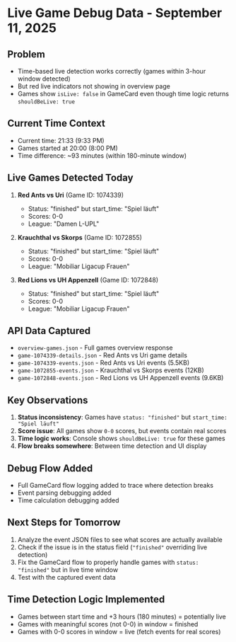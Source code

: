 # Live Game Debug Data - September 11, 2025

## Problem
- Time-based live detection works correctly (games within 3-hour window detected)
- But red live indicators not showing in overview page
- Games show `isLive: false` in GameCard even though time logic returns `shouldBeLive: true`

## Current Time Context
- Current time: 21:33 (9:33 PM)
- Games started at 20:00 (8:00 PM)
- Time difference: ~93 minutes (within 180-minute window)

## Live Games Detected Today
1. **Red Ants vs Uri** (Game ID: 1074339)
   - Status: "finished" but start_time: "Spiel läuft" 
   - Scores: 0-0
   - League: "Damen L-UPL"

2. **Krauchthal vs Skorps** (Game ID: 1072855)
   - Status: "finished" but start_time: "Spiel läuft"
   - Scores: 0-0
   - League: "Mobiliar Ligacup Frauen"

3. **Red Lions vs UH Appenzell** (Game ID: 1072848)
   - Status: "finished" but start_time: "Spiel läuft"
   - Scores: 0-0
   - League: "Mobiliar Ligacup Frauen"

## API Data Captured
- `overview-games.json` - Full games overview response
- `game-1074339-details.json` - Red Ants vs Uri game details
- `game-1074339-events.json` - Red Ants vs Uri events (5.5KB)
- `game-1072855-events.json` - Krauchthal vs Skorps events (12KB)
- `game-1072848-events.json` - Red Lions vs UH Appenzell events (9.6KB)

## Key Observations
1. **Status inconsistency**: Games have `status: "finished"` but `start_time: "Spiel läuft"`
2. **Score issue**: All games show `0-0` scores, but events contain real scores
3. **Time logic works**: Console shows `shouldBeLive: true` for these games
4. **Flow breaks somewhere**: Between time detection and UI display

## Debug Flow Added
- Full GameCard flow logging added to trace where detection breaks
- Event parsing debugging added
- Time calculation debugging added

## Next Steps for Tomorrow
1. Analyze the event JSON files to see what scores are actually available
2. Check if the issue is in the status field (`"finished"` overriding live detection)
3. Fix the GameCard flow to properly handle games with `status: "finished"` but in live time window
4. Test with the captured event data

## Time Detection Logic Implemented
- Games between start time and +3 hours (180 minutes) = potentially live
- Games with meaningful scores (not 0-0) in window = finished
- Games with 0-0 scores in window = live (fetch events for real scores)